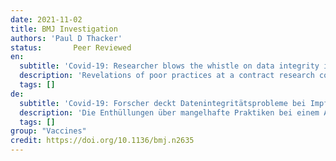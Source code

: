 ```yaml
---
date: 2021-11-02
title: BMJ Investigation  
authors: 'Paul D Thacker'
status:       Peer Reviewed
en:
  subtitle: 'Covid-19: Researcher blows the whistle on data integrity issues in Pfizer’s vaccine trial'
  description: 'Revelations of poor practices at a contract research company helping to carry out Pfizer’s pivotal covid-19 vaccine trial raise questions about data integrity and regulatory oversight.'
  tags: []
de: 
  subtitle: 'Covid-19: Forscher deckt Datenintegritätsprobleme bei Impfstoffstudie von Pfizer auf'
  description: 'Die Enthüllungen über mangelhafte Praktiken bei einem Auftragsforschungsunternehmen, das an der Durchführung der entscheidenden Covid-19-Impfstoffstudie von Pfizer beteiligt war, werfen Fragen zur Datenintegrität und behördlichen Aufsicht auf.'
  tags: []
group: "Vaccines"
credit: https://doi.org/10.1136/bmj.n2635
---
```


